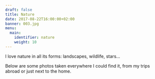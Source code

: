 ```yaml
---
draft: false
title: Nature
date: 2017-08-22T16:00:00+02:00
banner: 003.jpg
menu:
  main:
    identifier: nature
    weight: 10
---
```


I love nature in all its forms: landscapes, wildlife, stars...

Below are some photos taken everywhere I could find it, from my trips abroad or just next to the home.
